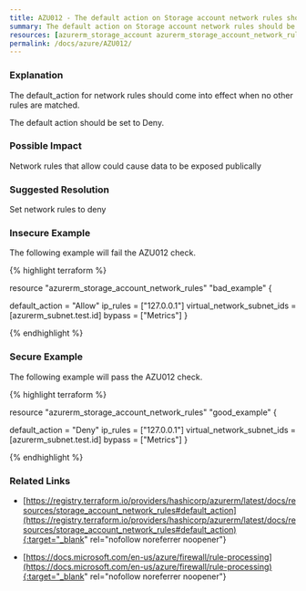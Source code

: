 ```yaml
---
title: AZU012 - The default action on Storage account network rules should be set to deny
summary: The default action on Storage account network rules should be set to deny 
resources: [azurerm_storage_account azurerm_storage_account_network_rules] 
permalink: /docs/azure/AZU012/
---
```

### Explanation


The default_action for network rules should come into effect when no other rules are matched.

The default action should be set to Deny.


### Possible Impact
Network rules that allow could cause data to be exposed publically

### Suggested Resolution
Set network rules to deny


### Insecure Example

The following example will fail the AZU012 check.

{% highlight terraform %}

resource "azurerm_storage_account_network_rules" "bad_example" {
  
  default_action             = "Allow"
  ip_rules                   = ["127.0.0.1"]
  virtual_network_subnet_ids = [azurerm_subnet.test.id]
  bypass                     = ["Metrics"]
}

{% endhighlight %}



### Secure Example

The following example will pass the AZU012 check.

{% highlight terraform %}

resource "azurerm_storage_account_network_rules" "good_example" {
  
  default_action             = "Deny"
  ip_rules                   = ["127.0.0.1"]
  virtual_network_subnet_ids = [azurerm_subnet.test.id]
  bypass                     = ["Metrics"]
}

{% endhighlight %}



### Related Links


- [https://registry.terraform.io/providers/hashicorp/azurerm/latest/docs/resources/storage_account_network_rules#default_action](https://registry.terraform.io/providers/hashicorp/azurerm/latest/docs/resources/storage_account_network_rules#default_action){:target="_blank" rel="nofollow noreferrer noopener"}

- [https://docs.microsoft.com/en-us/azure/firewall/rule-processing](https://docs.microsoft.com/en-us/azure/firewall/rule-processing){:target="_blank" rel="nofollow noreferrer noopener"}


